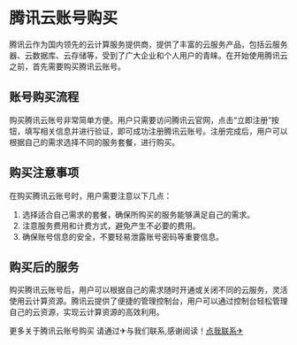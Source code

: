 # 腾讯云账号购买

腾讯云作为国内领先的云计算服务提供商，提供了丰富的云服务产品，包括云服务器、云数据库、云存储等，受到了广大企业和个人用户的青睐。在开始使用腾讯云之前，首先需要购买腾讯云账号。

## 账号购买流程

购买腾讯云账号非常简单方便。用户只需要访问腾讯云官网，点击“立即注册”按钮，填写相关信息并进行验证，即可成功注册腾讯云账号。注册完成后，用户可以根据自己的需求选择不同的服务套餐，进行购买。

## 购买注意事项

在购买腾讯云账号时，用户需要注意以下几点：
1. 选择适合自己需求的套餐，确保所购买的服务能够满足自己的需求。
2. 注意服务费用和计费方式，避免产生不必要的费用。
3. 确保账号信息的安全，不要轻易泄露账号密码等重要信息。

## 购买后的服务

购买腾讯云账号后，用户可以根据自己的需求随时开通或关闭不同的云服务，灵活使用云计算资源。腾讯云提供了便捷的管理控制台，用户可以通过控制台轻松管理自己的云资源，实现云计算资源的高效利用。

更多关于腾讯云账号购买 请通过✈与我们联系,感谢阅读！[点我联系✈](https://ad.G208.com)